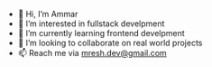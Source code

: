 - 👋 Hi, I’m Ammar
- 👀 I’m interested in fullstack develpment
- 🌱 I’m currently learning frontend develpment
- 💞️ I’m looking to collaborate on real world projects
- 📫 Reach me via mresh.dev@gmail.com

<!---
AmarieDev/AmarieDev is a ✨ special ✨ repository because its `README.md` (this file) appears on your GitHub profile.
You can click the Preview link to take a look at your changes.
--->
